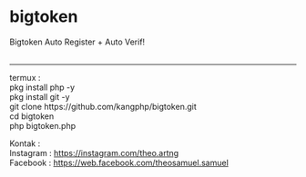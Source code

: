 # bigtoken
Bigtoken Auto Register + Auto Verif!<br><br>
<hr>
termux :<br>
pkg install php -y<br>
pkg install git -y<br>
git clone https://github.com/kangphp/bigtoken.git<br>
cd bigtoken<br>
php bigtoken.php<br>

Kontak :<br>
Instagram : https://instagram.com/theo.artng<br>
Facebook : https://web.facebook.com/theosamuel.samuel<br>
